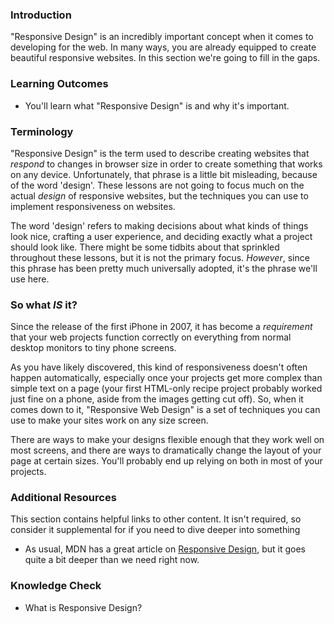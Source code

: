 ### Introduction
"Responsive Design" is an incredibly important concept when it comes to developing for the web. In many ways, you are already equipped to create beautiful responsive websites. In this section we're going to fill in the gaps.

### Learning Outcomes
* You'll learn what "Responsive Design" is and why it's important.

### Terminology
"Responsive Design" is the term used to describe creating websites that _respond_ to changes in browser size in order to create something that works on any device. Unfortunately, that phrase is a little bit misleading, because of the word 'design'. These lessons are not going to focus much on the actual _design_ of responsive websites, but the techniques you can use to implement responsiveness on websites.

The word 'design' refers to making decisions about what kinds of things look nice, crafting a user experience, and deciding exactly what a project should look like. There might be some tidbits about that sprinkled throughout these lessons, but it is not the primary focus. _However_, since this phrase has been pretty much universally adopted, it's the phrase we'll use here.

### So what _IS_ it?
 Since the release of the first iPhone in 2007, it has become a _requirement_ that your web projects function correctly on everything from normal desktop monitors to tiny phone screens.

As you have likely discovered, this kind of responsiveness doesn't often happen automatically, especially once your projects get more complex than simple text on a page (your first HTML-only recipe project probably worked just fine on a phone, aside from the images getting cut off). So, when it comes down to it, "Responsive Web Design" is a set of techniques you can use to make your sites work on any size screen. 

There are ways to make your designs flexible enough that they work well on most screens, and there are ways to dramatically change the layout of your page at certain sizes. You'll probably end up relying on both in most of your projects.


### Additional Resources
This section contains helpful links to other content. It isn't required, so consider it supplemental for if you need to dive deeper into something

* As usual, MDN has a great article on [Responsive Design](https://developer.mozilla.org/en-US/docs/Learn/CSS/CSS_layout/Responsive_Design), but it goes quite a bit deeper than we need right now.

### Knowledge Check
* What is Responsive Design?
